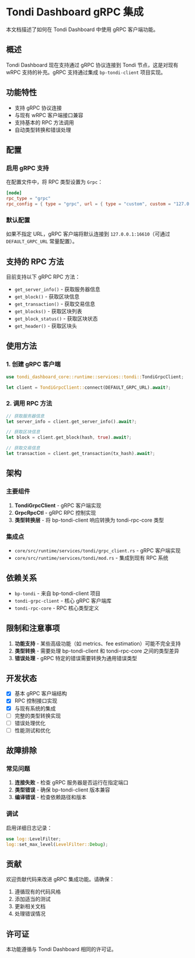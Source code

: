# Tondi Dashboard gRPC 集成

本文档描述了如何在 Tondi Dashboard 中使用 gRPC 客户端功能。

## 概述

Tondi Dashboard 现在支持通过 gRPC 协议连接到 Tondi 节点，这是对现有 wRPC 支持的补充。gRPC 支持通过集成 `bp-tondi-client` 项目实现。

## 功能特性

- 支持 gRPC 协议连接
- 与现有 wRPC 客户端接口兼容
- 支持基本的 RPC 方法调用
- 自动类型转换和错误处理

## 配置

### 启用 gRPC 支持

在配置文件中，将 RPC 类型设置为 `Grpc`：

```toml
[node]
rpc_type = "grpc"
rpc_config = { type = "grpc", url = { type = "custom", custom = "127.0.0.1:16610" } }
```

### 默认配置

如果不指定 URL，gRPC 客户端将默认连接到 `127.0.0.1:16610`（可通过 `DEFAULT_GRPC_URL` 常量配置）。

## 支持的 RPC 方法

目前支持以下 gRPC RPC 方法：

- `get_server_info()` - 获取服务器信息
- `get_block()` - 获取区块信息
- `get_transaction()` - 获取交易信息
- `get_blocks()` - 获取区块列表
- `get_block_status()` - 获取区块状态
- `get_header()` - 获取区块头

## 使用方法

### 1. 创建 gRPC 客户端

```rust
use tondi_dashboard_core::runtime::services::tondi::TondiGrpcClient;

let client = TondiGrpcClient::connect(DEFAULT_GRPC_URL).await?;
```

### 2. 调用 RPC 方法

```rust
// 获取服务器信息
let server_info = client.get_server_info().await?;

// 获取区块信息
let block = client.get_block(hash, true).await?;

// 获取交易信息
let transaction = client.get_transaction(tx_hash).await?;
```

## 架构

### 主要组件

1. **TondiGrpcClient** - gRPC 客户端实现
2. **GrpcRpcCtl** - gRPC RPC 控制实现
3. **类型转换层** - 将 bp-tondi-client 响应转换为 tondi-rpc-core 类型

### 集成点

- `core/src/runtime/services/tondi/grpc_client.rs` - gRPC 客户端实现
- `core/src/runtime/services/tondi/mod.rs` - 集成到现有 RPC 系统

## 依赖关系

- `bp-tondi` - 来自 bp-tondi-client 项目
- `tondi-grpc-client` - 核心 gRPC 客户端库
- `tondi-rpc-core` - RPC 核心类型定义

## 限制和注意事项

1. **功能支持** - 某些高级功能（如 metrics、fee estimation）可能不完全支持
2. **类型转换** - 需要处理 bp-tondi-client 和 tondi-rpc-core 之间的类型差异
3. **错误处理** - gRPC 特定的错误需要转换为通用错误类型

## 开发状态

- [x] 基本 gRPC 客户端结构
- [x] RPC 控制接口实现
- [x] 与现有系统的集成
- [ ] 完整的类型转换实现
- [ ] 错误处理优化
- [ ] 性能测试和优化

## 故障排除

### 常见问题

1. **连接失败** - 检查 gRPC 服务器是否运行在指定端口
2. **类型错误** - 确保 bp-tondi-client 版本兼容
3. **编译错误** - 检查依赖路径和版本

### 调试

启用详细日志记录：

```rust
use log::LevelFilter;
log::set_max_level(LevelFilter::Debug);
```

## 贡献

欢迎贡献代码来改进 gRPC 集成功能。请确保：

1. 遵循现有的代码风格
2. 添加适当的测试
3. 更新相关文档
4. 处理错误情况

## 许可证

本功能遵循与 Tondi Dashboard 相同的许可证。

